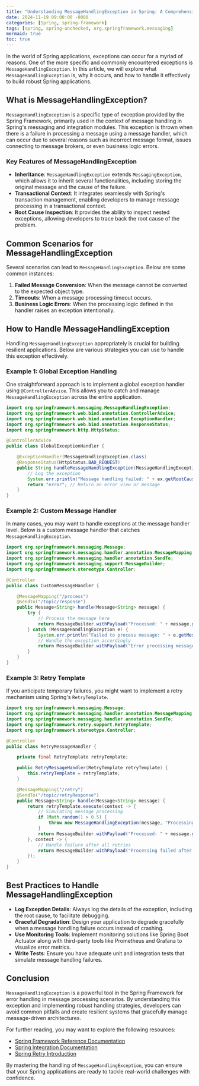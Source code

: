 ```yaml
---
title: "Understanding MessageHandlingException in Spring: A Comprehensive Guide"
date: 2024-11-19 09:00:00 -0000
categories: [Spring, spring-framework]
tags: [spring, spring-unchecked, org.springframework.messaging]
mermaid: true
toc: true
---
```



In the world of Spring applications, exceptions can occur for a myriad of reasons. One of the more specific and commonly encountered exceptions is `MessageHandlingException`. In this article, we will explore what `MessageHandlingException` is, why it occurs, and how to handle it effectively to build robust Spring applications.

## What is MessageHandlingException?

`MessageHandlingException` is a specific type of exception provided by the Spring Framework, primarily used in the context of message handling in Spring's messaging and integration modules. This exception is thrown when there is a failure in processing a message using a message handler, which can occur due to several reasons such as incorrect message format, issues connecting to message brokers, or even business logic errors.

### Key Features of MessageHandlingException

- **Inheritance**: `MessageHandlingException` extends `MessagingException`, which allows it to inherit several functionalities, including storing the original message and the cause of the failure.
- **Transactional Context**: It integrates seamlessly with Spring's transaction management, enabling developers to manage message processing in a transactional context.
- **Root Cause Inspection**: It provides the ability to inspect nested exceptions, allowing developers to trace back the root cause of the problem.

## Common Scenarios for MessageHandlingException

Several scenarios can lead to `MessageHandlingException`. Below are some common instances:

1. **Failed Message Conversion**: When the message cannot be converted to the expected object type.
2. **Timeouts**: When a message processing timeout occurs.
3. **Business Logic Errors**: When the processing logic defined in the handler raises an exception intentionally.

## How to Handle MessageHandlingException

Handling `MessageHandlingException` appropriately is crucial for building resilient applications. Below are various strategies you can use to handle this exception effectively.

### Example 1: Global Exception Handling

One straightforward approach is to implement a global exception handler using `@ControllerAdvice`. This allows you to catch and manage `MessageHandlingException` across the entire application.

```java
import org.springframework.messaging.MessageHandlingException;
import org.springframework.web.bind.annotation.ControllerAdvice;
import org.springframework.web.bind.annotation.ExceptionHandler;
import org.springframework.web.bind.annotation.ResponseStatus;
import org.springframework.http.HttpStatus;

@ControllerAdvice
public class GlobalExceptionHandler {

    @ExceptionHandler(MessageHandlingException.class)
    @ResponseStatus(HttpStatus.BAD_REQUEST)
    public String handleMessageHandlingException(MessageHandlingException ex) {
        // Log the exception
        System.err.println("Message handling failed: " + ex.getRootCause().getMessage());
        return "error"; // Return an error view or message
    }
}
```

### Example 2: Custom Message Handler

In many cases, you may want to handle exceptions at the message handler level. Below is a custom message handler that catches `MessageHandlingException`.

```java
import org.springframework.messaging.Message;
import org.springframework.messaging.handler.annotation.MessageMapping;
import org.springframework.messaging.handler.annotation.SendTo;
import org.springframework.messaging.support.MessageBuilder;
import org.springframework.stereotype.Controller;

@Controller
public class CustomMessageHandler {

    @MessageMapping("/process")
    @SendTo("/topic/response")
    public Message<String> handle(Message<String> message) {
        try {
            // Process the message here
            return MessageBuilder.withPayload("Processed: " + message.getPayload()).build();
        } catch (MessageHandlingException e) {
            System.err.println("Failed to process message: " + e.getMessage());
            // Handle the exception accordingly
            return MessageBuilder.withPayload("Error processing message").build();
        }
    }
}
```

### Example 3: Retry Template

If you anticipate temporary failures, you might want to implement a retry mechanism using Spring's `RetryTemplate`.

```java
import org.springframework.messaging.Message;
import org.springframework.messaging.handler.annotation.MessageMapping;
import org.springframework.messaging.handler.annotation.SendTo;
import org.springframework.retry.support.RetryTemplate;
import org.springframework.stereotype.Controller;

@Controller
public class RetryMessageHandler {

    private final RetryTemplate retryTemplate;

    public RetryMessageHandler(RetryTemplate retryTemplate) {
        this.retryTemplate = retryTemplate;
    }

    @MessageMapping("/retry")
    @SendTo("/topic/retryResponse")
    public Message<String> handle(Message<String> message) {
        return retryTemplate.execute(context -> {
            // Simulating message processing
            if (Math.random() > 0.5) {
                throw new MessageHandlingException(message, "Processing failed.");
            }
            return MessageBuilder.withPayload("Processed: " + message.getPayload()).build();
        }, context -> {
            // Handle failure after all retries
            return MessageBuilder.withPayload("Processing failed after retries").build();
        });
    }
}
```

## Best Practices to Handle MessageHandlingException

- **Log Exception Details**: Always log the details of the exception, including the root cause, to facilitate debugging.
- **Graceful Degradation**: Design your application to degrade gracefully when a message handling failure occurs instead of crashing.
- **Use Monitoring Tools**: Implement monitoring solutions like Spring Boot Actuator along with third-party tools like Prometheus and Grafana to visualize error metrics.
- **Write Tests**: Ensure you have adequate unit and integration tests that simulate message handling failures.

## Conclusion

`MessageHandlingException` is a powerful tool in the Spring Framework for error handling in message processing scenarios. By understanding this exception and implementing robust handling strategies, developers can avoid common pitfalls and create resilient systems that gracefully manage message-driven architectures.

For further reading, you may want to explore the following resources:
- [Spring Framework Reference Documentation](https://docs.spring.io/spring-framework/docs/current/reference/html/)
- [Spring Integration Documentation](https://docs.spring.io/spring-integration/docs/current/reference/html/)
- [Spring Retry Introduction](https://docs.spring.io/spring-retry/docs/current/reference/html/)

By mastering the handling of `MessageHandlingException`, you can ensure that your Spring applications are ready to tackle real-world challenges with confidence.
